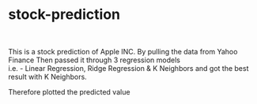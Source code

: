 <h1>stock-prediction</h1><br>

<p> This is a stock prediction of Apple INC. By pulling the data from Yahoo Finance Then passed it through 3 regression models <br>
i.e. - Linear Regression, Ridge Regression & K Neighbors and got the best result with K Neighbors.</p>

<p> Therefore plotted the predicted value</p>
